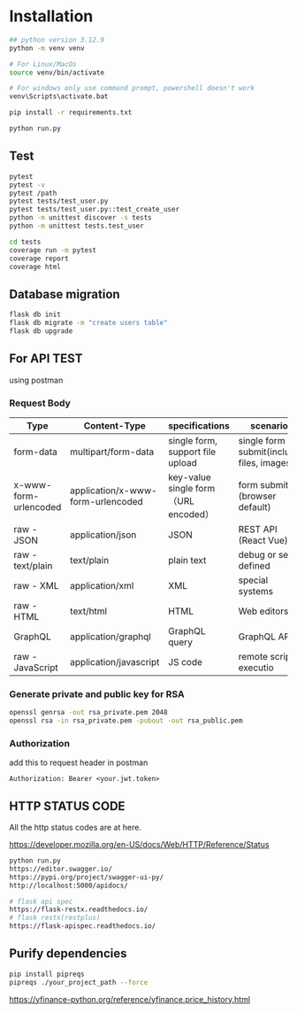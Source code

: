 # Installation

```bash
## python version 3.12.9
python -m venv venv

# For Linux/MacOs
source venv/bin/activate

# For windows only use command prompt, powershell doesn't work
venv\Scripts\activate.bat

pip install -r requirements.txt

python run.py
```


## Test

```bash
pytest
pytest -v
pytest /path
pytest tests/test_user.py
pytest tests/test_user.py::test_create_user
python -m unittest discover -s tests
python -m unittest tests.test_user

cd tests
coverage run -m pytest
coverage report
coverage html
```

## Database migration

```bash
flask db init
flask db migrate -m "create users table"
flask db upgrade
```

## For API TEST

using postman

### Request Body

| Type | Content-Type | specifications | scenarios |
|--------|----------------|------------------|---------|
| form-data | multipart/form-data | single form, support file upload | single form submit(includes files, images) |
| x-www-form-urlencoded | application/x-www-form-urlencoded | key-value single form（URL encoded） | form submit (browser default) |
| raw - JSON | application/json | JSON | REST API (React Vue) |
| raw - text/plain | text/plain | plain text | debug or self-defined |
| raw - XML | application/xml | XML | special systems |
| raw - HTML | text/html | HTML | Web editors |
| GraphQL | application/graphql | GraphQL query | GraphQL API |
| raw - JavaScript | application/javascript | JS code | remote script executio |

### Generate private and public key for RSA

```bash
openssl genrsa -out rsa_private.pem 2048
openssl rsa -in rsa_private.pem -pubout -out rsa_public.pem
```

### Authorization

add this to request header in postman

`Authorization: Bearer <your.jwt.token>`

## HTTP STATUS CODE

All the http status codes are at here.

https://developer.mozilla.org/en-US/docs/Web/HTTP/Reference/Status


```bash
python run.py
https://editor.swagger.io/
https://pypi.org/project/swagger-ui-py/
http://localhost:5000/apidocs/

# flask api spec
https://flask-restx.readthedocs.io/
# flask restx(restplus)
https://flask-apispec.readthedocs.io/
```

## Purify dependencies

```bash
pip install pipreqs
pipreqs ./your_project_path --force
```

https://yfinance-python.org/reference/yfinance.price_history.html